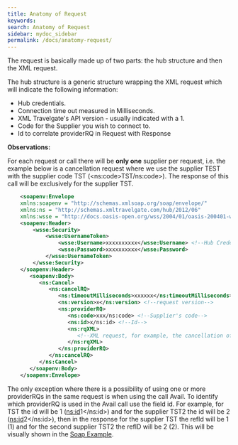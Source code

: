 ```yaml
---
title: Anatomy of Request
keywords:
search: Anatomy of Request
sidebar: mydoc_sidebar
permalink: /docs/anatomy-request/
---
```



The request is basically made up of two parts: the hub structure and
then the XML request.

The hub structure is a generic structure wrapping the XML request which
will indicate the following information:

-   Hub credentials.
-   Connection time out measured in Milliseconds.
-   XML Travelgate's API version - usually indicated with a 1.
-   Code for the Supplier you wish to connect to.
-   Id to correlate providerRQ in Request with Response

**Observations:**

For each request or call there will be **only one** supplier per
request, i.e. the example below is a cancellation request where we use
the supplier TEST with the supplier code TST (\<ns:code\>TST/ns:code\>).
The response of this call will be exclusively for the supplier TST.


~~~xml
    <soapenv:Envelope
    xmlns:soapenv = "http://schemas.xmlsoap.org/soap/envelope/"
    xmlns:ns = "http://schemas.xmltravelgate.com/hub/2012/06"
    xmlns:wsse = "http://docs.oasis-open.org/wss/2004/01/oasis-200401-wss-wssecurity-secext-1.0.xsd">
    <soapenv:Header>
        <wsse:Security>
            <wsse:UsernameToken>
                <wsse:Username>xxxxxxxxxx</wsse:Username> <!--Hub Credentials-->
                <wsse:Password>xxxxxxxxxx</wsse:Password>
            </wsse:UsernameToken>
        </wsse:Security>
    </soapenv:Header>
       <soapenv:Body>
          <ns:Cancel>
             <ns:cancelRQ>
                <ns:timeoutMilliseconds>xxxxxx</ns:timeoutMilliseconds> <!--Hub timeoutMillisecond-->
                <ns:version>x</ns:version> <!--request version-->
                <ns:providerRQ>
                   <ns:code>xxx/ns:code> <!--Supplier's code-->
                   <ns:id>x/ns:id> <!--Id-->
                   <ns:rqXML>
                      <!--XML request, for example, the cancellation of a hotel reservation-->
                   </ns:rqXML>
                </ns:providerRQ>
             </ns:cancelRQ>
          </ns:Cancel>
       </soapenv:Body>
    </soapenv:Envelope>
~~~

The only exception where there is a possibility of using one or more
providerRQs in the same request is when using the call Avail. To
identify which providerRQ is used in the Avail call use the field id.
For example, for TST the id will be 1 (<ns:id>1</ns:id>) and for the
supplier TST2 the id will be 2 (<ns:id>2</ns:id>), then in the
response for the supplier TST the refId will be 1 (<refId>1</refId>)
and for the second supplier TST2 the refID will be 2
(<refId>2</refId>). This will be visually shown in the [Soap Example](/docs/hotel/soap-examples).

